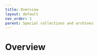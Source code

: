 ```yaml
---
title: Overview
layout: default
nav_order: 1
parent: Special collections and archives
---
```


# Overview


